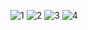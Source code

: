 ![1](https://github.com/naman-parihar2000/challenge-site/assets/87593367/58ada029-c8d5-4359-8ada-1fe0a7c21137)
![2](https://github.com/naman-parihar2000/challenge-site/assets/87593367/bcc1cb0b-f35b-413b-a7d0-04d22d9c3188)
![3](https://github.com/naman-parihar2000/challenge-site/assets/87593367/4020308e-b2e3-4bc3-aa84-4983b7652080)
![4](https://github.com/naman-parihar2000/challenge-site/assets/87593367/bf61a2f8-a466-401d-96cd-2190a0eb1ad8)

